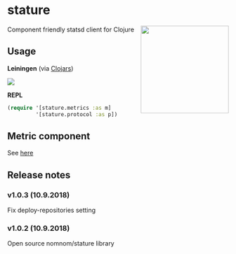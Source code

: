# stature

<img src="https://i.annihil.us/u/prod/marvel/i/mg/3/60/527413be6077d/standard_xlarge.jpg" align="right"  height="200px" />

Component friendly statsd client for Clojure

## Usage

**Leiningen** (via [Clojars](https://clojars.org/nomnom/stature))

![](https://img.shields.io/clojars/v/nomnom/stature.svg)


**REPL**

```clojure
(require '[stature.metrics :as m]
         '[stature.protocol :as p])
```

## Metric component

See [here](doc/metrics.md)

## Release notes

### v1.0.3 (10.9.2018)
Fix deploy-repositories setting

### v1.0.2 (10.9.2018)
Open source nomnom/stature library
